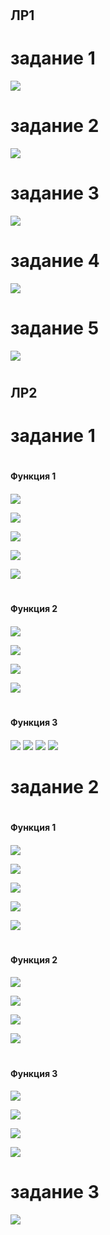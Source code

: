 # <h2>ЛР1<h2>
# задание 1

![](./images/lb01/img_1_1.png)

# задание 2
![](./images/lb01/img_1_2.png)

# задание 3
![](./images/lb01/img_1_3.png)

# задание 4
![](./images/lb01/img_1_4.png)

# задание 5
![](./images/lb01/img_1_5.png)

# <h2>ЛР2<h2>

# задание 1

# <h4>Функция 1<h4>

![](./images/lb01/img_2_1_1(1).png)

![](./images/lb01/img_2_1_1(2).png)

![](./images/lb01/img_2_1_1(3).png)

![](./images/lb01/img_2_1_1(4).png)

![](./images/lb01/img_2_1_1(5).png)

# <h4>Функция 2<h4>

![](./images/lb01/img_2_1_2(1).png)

![](./images/lb01/img_2_1_2(2).png)

![](./images/lb01/img_2_1_2(3).png)

![](./images/lb01/img_2_1_2(4).png)

# <h4>Функция 3<h4>

![](./images/lb01/img_2_1_3(1).png)
![](./images/lb01/img_2_1_3(2).png)
![](./images/lb01/img_2_1_3(3).png)
![](./images/lb01/img_2_1_3(4).png)

# задание 2

# <h4>Функция 1<h4>

![](./images/lb01/img_2_2_1(1).png)

![](./images/lb01/img_2_2_1(2).png)

![](./images/lb01/img_2_2_1(3).png)

![](./images/lb01/img_2_2_1(4).png)

![](./images/lb01/img_2_2_1(5).png)

# <h4>Функция 2<h4>

![](./images/lb01/img_2_2_2(1).png)

![](./images/lb01/img_2_2_2(2).png)

![](./images/lb01/img_2_2_2(3).png)

![](./images/lb01/img_2_2_2(4).png)

# <h4>Функция 3<h4>

![](./images/lb01/img_2_2_3(1).png)

![](./images/lb01/img_2_2_3(2).png)

![](./images/lb01/img_2_2_3(3).png)

![](./images/lb01/img_2_2_3(4).png)

# задание 3

![](./images/lb01/img_2_3.png)